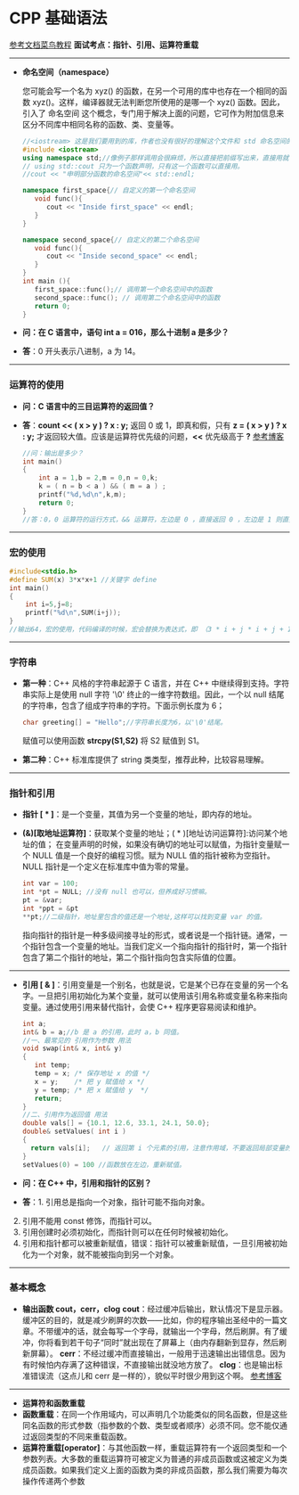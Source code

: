 # CPP 基础语法

[参考文档菜鸟教程](https://www.runoob.com/cplusplus/cpp-strings.html)
**面试考点：指针、引用、运算符重载**

****
* **命名空间（namespace）**
  
  您可能会写一个名为 xyz() 的函数，在另一个可用的库中也存在一个相同的函数 xyz()。这样，编译器就无法判断您所使用的是哪一个 xyz() 函数。因此，引入了 命名空间 这个概念，专门用于解决上面的问题，它可作为附加信息来区分不同库中相同名称的函数、类、变量等。
  
  ```c++
  //<iostream> 这是我们要用到的库，作者也没有很好的理解这个文件和 std 命名空间的具体关系，之后会找找书，了解一下底层构造。
  #include <iostream> 
  using namespace std;//像例子那样调用会很麻烦，所以直接把前缀写出来，直接用就可以了。
  // using std::cout 只为一个函数声明，只有这一个函数可以直接用。
  //cout << "申明部分函数的命名空间"<< std::endl;
  
  namespace first_space{// 自定义的第一个命名空间
     void func(){
        cout << "Inside first_space" << endl;
     }
  }
  
  namespace second_space{// 自定义的第二个命名空间
     void func(){
        cout << "Inside second_space" << endl;
     }
  }
  int main (){
     first_space::func();// 调用第一个命名空间中的函数
     second_space::func(); // 调用第二个命名空间中的函数
     return 0;
  }
  ```
  
* **问：在 C 语言中，语句 int a = 016，那么十进制 a 是多少？**

* **答**：0 开头表示八进制，a 为 14。
****
### 运算符的使用
* **问：C 语言中的三目运算符的返回值？**

* **答**：**count  <<  ( x > y )  ?  x : y;** 返回 0 或 1，即真和假，只有 **z = ( x > y )  ?  x : y;** 才返回较大值。应该是运算符优先级的问题，**<<**  优先级高于 **?**
  [参考博客](https://blog.csdn.net/arbel/article/details/7294247)

  ```c++
  //问：输出是多少？
  int main()
  {
      int a = 1,b = 2,m = 0,n = 0,k;
      k = ( n = b < a ) && ( m = a ) ;
      printf("%d,%d\n",k,m);
      return 0;
  }
  //答：0，0 运算符的运行方式，&& 运算符，左边是 0 ，直接返回 0 ，左边是 1 则直接返回右边的布尔值。
  ```
****
### 宏的使用

  ```c++
  #include<stdio.h>
  #define SUM(x) 3*x*x+1 //关键字 define
  int main()
  {
      int i=5,j=8;
      printf("%d\n",SUM(i+j));
  }
  //输出64，宏的使用，代码编译的时候，宏会替换为表达式，即 （3 * i + j * i + j + 1）= 64。
  ```
****
### 字符串

* **第一种**：C++ 风格的字符串起源于 C 语言，并在 C++ 中继续得到支持。字符串实际上是使用 null 字符 '\0' 终止的一维字符数组。因此，一个以 null 结尾的字符串，包含了组成字符串的字符。下面示例长度为 6；

  ```c++
  char greeting[] = "Hello";//字符串长度为6，以'\0'结尾。
  ```

  赋值可以使用函数  **strcpy(S1,S2)** 将 S2 赋值到 S1。

* **第二种**：C++ 标准库提供了 string 类类型，推荐此种，比较容易理解。
****
### 指针和引用

* **指针 [ * ]**：是一个变量，其值为另一个变量的地址，即内存的地址。

* **(&)[取地址运算符]**：获取某个变量的地址；( * )[地址访问运算符]:访问某个地址的值；
  在变量声明的时候，如果没有确切的地址可以赋值，为指针变量赋一个 NULL 值是一个良好的编程习惯。赋为 NULL 值的指针被称为空指针。NULL 指针是一个定义在标准库中值为零的常量。

  ```c++
  int var = 100;
  int *pt = NULL; //没有 null 也可以，但养成好习惯嘛。
  pt = &var;
  int *ppt = &pt
  **pt;//二级指针，地址里包含的值还是一个地址,这样可以找到变量 var 的值。
  ```
  指向指针的指针是一种多级间接寻址的形式，或者说是一个指针链。通常，一个指针包含一个变量的地址。当我们定义一个指向指针的指针时，第一个指针包含了第二个指针的地址，第二个指针指向包含实际值的位置。

***

* **引用 [ & ]**：引用变量是一个别名，也就是说，它是某个已存在变量的另一个名字。一旦把引用初始化为某个变量，就可以使用该引用名称或变量名称来指向变量。通过使用引用来替代指针，会使 C++ 程序更容易阅读和维护。

  ```c++
  int a;
  int& b = a;//b 是 a 的引用，此时 a，b 同值。
  //一、最常见的 引用作为参数 用法
  void swap(int& x, int& y)
  {
     int temp;
     temp = x; /* 保存地址 x 的值 */
     x = y;    /* 把 y 赋值给 x */
     y = temp; /* 把 x 赋值给 y  */
     return;
  }
  //二、引用作为返回值 用法
  double vals[] = {10.1, 12.6, 33.1, 24.1, 50.0};
  double& setValues( int i )
  {
    return vals[i];   // 返回第 i 个元素的引用，注意作用域，不要返回局部变量的引用。
  }
  setValues(0) = 100 //函数放在左边，重新赋值。
  ```

* **问：在 C++ 中，引用和指针的区别？**
* **答**：1. 引用总是指向一个对象，指针可能不指向对象。
2. 引用不能用 const 修饰，而指针可以。
3. 引用创建时必须初始化，而指针则可以在任何时候被初始化。
4. 引用和指针都可以被重新赋值，错误：指针可以被重新赋值，一旦引用被初始化为一个对象，就不能被指向到另一个对象。
****
### 基本概念
* **输出函数 cout，cerr，clog**
  **cout**：经过缓冲后输出，默认情况下是显示器。缓冲区的目的，就是减少刷屏的次数——比如，你的程序输出圣经中的一篇文章。不带缓冲的话，就会每写一个字母，就输出一个字母，然后刷屏。有了缓冲，你将看到若干句子“同时”就出现在了屏幕上（由内存翻新到显存，然后刷新屏幕）。
  **cerr**：不经过缓冲而直接输出，一般用于迅速输出出错信息。因为有时候怕内存满了这种错误，不直接输出就没地方放了。
  **clog**：也是输出标准错误流（这点儿和 cerr 是一样的），貌似平时很少用到这个啊。
  [参考博客](https://blog.csdn.net/bsmmaoshenbo/article/details/50778068cout)
****
- **运算符和函数重载**
- **函数重载**：在同一个作用域内，可以声明几个功能类似的同名函数，但是这些同名函数的形式参数（指参数的个数、类型或者顺序）必须不同。您不能仅通过返回类型的不同来重载函数。
- **运算符重载[operator]**：与其他函数一样，重载运算符有一个返回类型和一个参数列表。大多数的重载运算符可被定义为普通的非成员函数或这被定义为类成员函数。如果我们定义上面的函数为类的非成员函数，那么我们需要为每次操作传递两个参数
